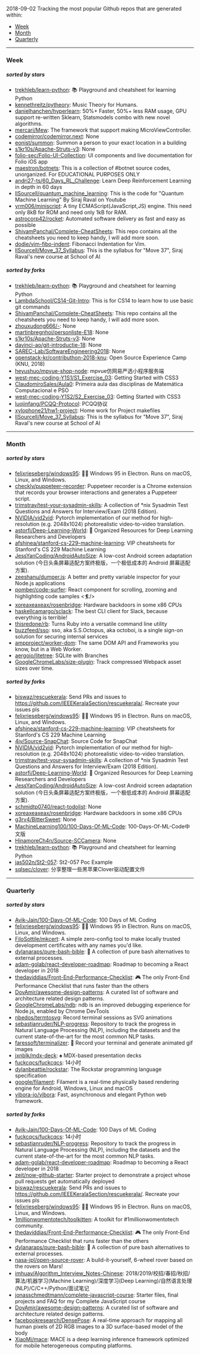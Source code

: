 2018-09-02
Tracking the most popular Github repos that are generated within: 
* [Week](https://github.com/polebug/github_trending_spider/blob/master/2018-09-02.md#week)
* [Month](https://github.com/polebug/github_trending_spider/blob/master/2018-09-02.md#month)
* [Quarterly](https://github.com/polebug/github_trending_spider/blob/master/2018-09-02.md#quarterly)
--- 
### Week 
##### sorted by stars 
* [trekhleb/learn-python](https://github.com/trekhleb/learn-python): 📚 Playground and cheatsheet for learning Python
* [kennethreitz/pytheory](https://github.com/kennethreitz/pytheory): Music Theory for Humans.
* [danielhanchen/hyperlearn](https://github.com/danielhanchen/hyperlearn): 50%+ Faster, 50%+ less RAM usage, GPU support re-written Sklearn, Statsmodels combo with new novel algorithms.
* [mercari/Mew](https://github.com/mercari/Mew): The framework that support making MicroViewController.
* [codemirror/codemirror.next](https://github.com/codemirror/codemirror.next): None
* [eonist/summon](https://github.com/eonist/summon): Summon a person to your exact location in a building
* [s1kr10s/Apache-Struts-v3](https://github.com/s1kr10s/Apache-Struts-v3): None
* [folio-sec/Folio-UI-Collection](https://github.com/folio-sec/Folio-UI-Collection): UI components and live documentation for Folio iOS app 
* [maestron/botnets](https://github.com/maestron/botnets): This is a collection of #botnet source codes, unorganized. For EDUCATIONAL PURPOSES ONLY
* [andri27-ts/60_Days_RL_Challenge](https://github.com/andri27-ts/60_Days_RL_Challenge): Learn Deep Reinforcement Learning in depth in 60 days
* [llSourcell/quantum_machine_learning](https://github.com/llSourcell/quantum_machine_learning): This is the code for "Quantum Machine Learning" By Siraj Raval on Youtube
* [yrm006/miniscript](https://github.com/yrm006/miniscript): A tiny ECMAScript(JavaScript,JS) engine. This need only 8kB for ROM and need only 1kB for RAM.
* [astrocorp42/rocket](https://github.com/astrocorp42/rocket): Automated software delivery as fast and easy as possible
* [ShivamPanchal/Complete-CheatSheets](https://github.com/ShivamPanchal/Complete-CheatSheets): This repo contains all the cheatsheets you need to keep handy, I will add more soon.
* [dodie/vim-fibo-indent](https://github.com/dodie/vim-fibo-indent): Fibonacci Indentation for Vim.
* [llSourcell/Move_37_Syllabus](https://github.com/llSourcell/Move_37_Syllabus): This is the syllabus for "Move 37", Siraj Raval's new course at School of AI
##### sorted by forks 
* [trekhleb/learn-python](https://github.com/trekhleb/learn-python): 📚 Playground and cheatsheet for learning Python
* [LambdaSchool/CS14-Git-Intro](https://github.com/LambdaSchool/CS14-Git-Intro): This is for CS14 to learn how to use basic git commands
* [ShivamPanchal/Complete-CheatSheets](https://github.com/ShivamPanchal/Complete-CheatSheets): This repo contains all the cheatsheets you need to keep handy, I will add more soon.
* [zhouxudong666/-](https://github.com/zhouxudong666/-): None
* [martinbregnhoi/personliste-E18](https://github.com/martinbregnhoi/personliste-E18): None
* [s1kr10s/Apache-Struts-v3](https://github.com/s1kr10s/Apache-Struts-v3): None
* [davinci-ao/git-introductie-18](https://github.com/davinci-ao/git-introductie-18): None
* [SAREC-Lab/SoftwareEngineering2018](https://github.com/SAREC-Lab/SoftwareEngineering2018): None
* [openstack-kr/contributhon-2018-knu](https://github.com/openstack-kr/contributhon-2018-knu): Open Source Experience Camp (KNU, 2018)
* [heyushuo/mpvue-shop-node](https://github.com/heyushuo/mpvue-shop-node): mpvue仿网易严选小程序服务端
* [west-mec-coding-Y1S1/S1_Exercise_03](https://github.com/west-mec-coding-Y1S1/S1_Exercise_03): Getting Started with CSS3
* [ClaudomiroSales/Aula0](https://github.com/ClaudomiroSales/Aula0): Primeira aula das disciplinas de Matemática Computacional e PSO
* [west-mec-coding-Y1S2/S2_Exercise_03](https://github.com/west-mec-coding-Y1S2/S2_Exercise_03): Getting Started with CSS3
* [luojinfang/PCQQ-Protocol](https://github.com/luojinfang/PCQQ-Protocol): PCQQ协议
* [xylophone21/hw1-project](https://github.com/xylophone21/hw1-project): Home work for Project makefiles
* [llSourcell/Move_37_Syllabus](https://github.com/llSourcell/Move_37_Syllabus): This is the syllabus for "Move 37", Siraj Raval's new course at School of AI
--- 
### Month 
##### sorted by stars 
* [felixrieseberg/windows95](https://github.com/felixrieseberg/windows95): 💩🚀 Windows 95 in Electron. Runs on macOS, Linux, and Windows.
* [checkly/puppeteer-recorder](https://github.com/checkly/puppeteer-recorder): Puppeteer recorder is a Chrome extension that records your browser interactions and generates a  Puppeteer script.
* [trimstray/test-your-sysadmin-skills](https://github.com/trimstray/test-your-sysadmin-skills): A collection of *nix Sysadmin Test Questions and Answers for Interview/Exam (2018 Edition).
* [NVIDIA/vid2vid](https://github.com/NVIDIA/vid2vid): Pytorch implementation of our method for high-resolution (e.g. 2048x1024) photorealistic video-to-video translation.
* [astorfi/Deep-Learning-World](https://github.com/astorfi/Deep-Learning-World): :satellite: Organized Resources for Deep Learning Researchers and Developers
* [afshinea/stanford-cs-229-machine-learning](https://github.com/afshinea/stanford-cs-229-machine-learning): VIP cheatsheets for Stanford's CS 229 Machine Learning
* [JessYanCoding/AndroidAutoSize](https://github.com/JessYanCoding/AndroidAutoSize): A low-cost Android screen adaptation solution (今日头条屏幕适配方案终极版，一个极低成本的 Android 屏幕适配方案).
* [zeeshanu/dumper.js](https://github.com/zeeshanu/dumper.js): A better and pretty variable inspector for your Node.js applications
* [pomber/code-surfer](https://github.com/pomber/code-surfer): React component for scrolling, zooming and highlighting code samples <🏄/>
* [xoreaxeaxeax/rosenbridge](https://github.com/xoreaxeaxeax/rosenbridge): Hardware backdoors in some x86 CPUs
* [haskellcamargo/sclack](https://github.com/haskellcamargo/sclack): The best CLI client for Slack, because everything is terrible!
* [thisredone/rb](https://github.com/thisredone/rb): Turns Ruby into a versatile command line utility
* [buzzfeed/sso](https://github.com/buzzfeed/sso): sso, aka S.S.Octopus, aka octoboi, is a single sign-on solution for securing internal services
* [ampproject/worker-dom](https://github.com/ampproject/worker-dom): The same DOM API and Frameworks you know, but in a Web Worker.
* [aergoio/litetree](https://github.com/aergoio/litetree): SQLite with Branches
* [GoogleChromeLabs/size-plugin](https://github.com/GoogleChromeLabs/size-plugin): Track compressed Webpack asset sizes over time.
##### sorted by forks 
* [biswaz/rescuekerala](https://github.com/biswaz/rescuekerala): Send PRs and issues to https://github.com/IEEEKeralaSection/rescuekerala/. Recreate your issues pls
* [felixrieseberg/windows95](https://github.com/felixrieseberg/windows95): 💩🚀 Windows 95 in Electron. Runs on macOS, Linux, and Windows.
* [afshinea/stanford-cs-229-machine-learning](https://github.com/afshinea/stanford-cs-229-machine-learning): VIP cheatsheets for Stanford's CS 229 Machine Learning
* [4jy/Source-SnapChat](https://github.com/4jy/Source-SnapChat): Source Code for SnapChat
* [NVIDIA/vid2vid](https://github.com/NVIDIA/vid2vid): Pytorch implementation of our method for high-resolution (e.g. 2048x1024) photorealistic video-to-video translation.
* [trimstray/test-your-sysadmin-skills](https://github.com/trimstray/test-your-sysadmin-skills): A collection of *nix Sysadmin Test Questions and Answers for Interview/Exam (2018 Edition).
* [astorfi/Deep-Learning-World](https://github.com/astorfi/Deep-Learning-World): :satellite: Organized Resources for Deep Learning Researchers and Developers
* [JessYanCoding/AndroidAutoSize](https://github.com/JessYanCoding/AndroidAutoSize): A low-cost Android screen adaptation solution (今日头条屏幕适配方案终极版，一个极低成本的 Android 屏幕适配方案).
* [schmidtp0740/react-todolist](https://github.com/schmidtp0740/react-todolist): None
* [xoreaxeaxeax/rosenbridge](https://github.com/xoreaxeaxeax/rosenbridge): Hardware backdoors in some x86 CPUs
* [g3rv4/BitterSweet](https://github.com/g3rv4/BitterSweet): None
* [MachineLearning100/100-Days-Of-ML-Code](https://github.com/MachineLearning100/100-Days-Of-ML-Code): 100-Days-Of-ML-Code中文版
* [HinamoreCh4n/Source-SCCamera](https://github.com/HinamoreCh4n/Source-SCCamera): None
* [trekhleb/learn-python](https://github.com/trekhleb/learn-python): 📚 Playground and cheatsheet for learning Python
* [jas502n/St2-057](https://github.com/jas502n/St2-057): St2-057 Poc Example
* [sqlsec/clover](https://github.com/sqlsec/clover): 分享整理一些黑苹果Clover驱动配置文件
--- 
### Quarterly 
##### sorted by stars 
* [Avik-Jain/100-Days-Of-ML-Code](https://github.com/Avik-Jain/100-Days-Of-ML-Code): 100 Days of ML Coding
* [felixrieseberg/windows95](https://github.com/felixrieseberg/windows95): 💩🚀 Windows 95 in Electron. Runs on macOS, Linux, and Windows.
* [FiloSottile/mkcert](https://github.com/FiloSottile/mkcert): A simple zero-config tool to make locally trusted development certificates with any names you'd like.
* [dylanaraps/pure-bash-bible](https://github.com/dylanaraps/pure-bash-bible): 📖 A collection of pure bash alternatives to external processes.
* [adam-golab/react-developer-roadmap](https://github.com/adam-golab/react-developer-roadmap): Roadmap to becoming a React developer in 2018
* [thedaviddias/Front-End-Performance-Checklist](https://github.com/thedaviddias/Front-End-Performance-Checklist): 🎮 The only Front-End Performance Checklist that runs faster than the others
* [DovAmir/awesome-design-patterns](https://github.com/DovAmir/awesome-design-patterns): A curated list of software and architecture related design patterns.
* [GoogleChromeLabs/ndb](https://github.com/GoogleChromeLabs/ndb): ndb is an improved debugging experience for Node.js, enabled by Chrome DevTools
* [nbedos/termtosvg](https://github.com/nbedos/termtosvg): Record terminal sessions as SVG animations
* [sebastianruder/NLP-progress](https://github.com/sebastianruder/NLP-progress): Repository to track the progress in Natural Language Processing (NLP), including the datasets and the current state-of-the-art for the most common NLP tasks.
* [faressoft/terminalizer](https://github.com/faressoft/terminalizer): 🦄 Record your terminal and generate animated gif images
* [jxnblk/mdx-deck](https://github.com/jxnblk/mdx-deck): :spades: MDX-based presentation decks
* [fuckcqcs/fuckcqcs](https://github.com/fuckcqcs/fuckcqcs): 14小时
* [dylanbeattie/rockstar](https://github.com/dylanbeattie/rockstar): The Rockstar programming language specification
* [google/filament](https://github.com/google/filament): Filament is a real-time physically based rendering engine for Android, Windows, Linux and macOS
* [vibora-io/vibora](https://github.com/vibora-io/vibora): Fast, asynchronous and elegant Python web framework.
##### sorted by forks 
* [Avik-Jain/100-Days-Of-ML-Code](https://github.com/Avik-Jain/100-Days-Of-ML-Code): 100 Days of ML Coding
* [fuckcqcs/fuckcqcs](https://github.com/fuckcqcs/fuckcqcs): 14小时
* [sebastianruder/NLP-progress](https://github.com/sebastianruder/NLP-progress): Repository to track the progress in Natural Language Processing (NLP), including the datasets and the current state-of-the-art for the most common NLP tasks.
* [adam-golab/react-developer-roadmap](https://github.com/adam-golab/react-developer-roadmap): Roadmap to becoming a React developer in 2018
* [zeit/now-github-starter](https://github.com/zeit/now-github-starter): Starter project to demonstrate a project whose pull requests get automatically deployed
* [biswaz/rescuekerala](https://github.com/biswaz/rescuekerala): Send PRs and issues to https://github.com/IEEEKeralaSection/rescuekerala/. Recreate your issues pls
* [felixrieseberg/windows95](https://github.com/felixrieseberg/windows95): 💩🚀 Windows 95 in Electron. Runs on macOS, Linux, and Windows.
* [1millionwomentotech/toolkitten](https://github.com/1millionwomentotech/toolkitten): A toolkit for #1millionwomentotech community.
* [thedaviddias/Front-End-Performance-Checklist](https://github.com/thedaviddias/Front-End-Performance-Checklist): 🎮 The only Front-End Performance Checklist that runs faster than the others
* [dylanaraps/pure-bash-bible](https://github.com/dylanaraps/pure-bash-bible): 📖 A collection of pure bash alternatives to external processes.
* [nasa-jpl/open-source-rover](https://github.com/nasa-jpl/open-source-rover): A build-it-yourself, 6-wheel rover based on the rovers on Mars!
* [imhuay/Algorithm_Interview_Notes-Chinese](https://github.com/imhuay/Algorithm_Interview_Notes-Chinese): 2018/2019/校招/春招/秋招/算法/机器学习(Machine Learning)/深度学习(Deep Learning)/自然语言处理(NLP)/C/C++/Python/面试笔记
* [jonasschmedtmann/complete-javascript-course](https://github.com/jonasschmedtmann/complete-javascript-course): Starter files, final projects and FAQ for my Complete JavaScript course
* [DovAmir/awesome-design-patterns](https://github.com/DovAmir/awesome-design-patterns): A curated list of software and architecture related design patterns.
* [facebookresearch/DensePose](https://github.com/facebookresearch/DensePose): A real-time approach for mapping all human pixels of 2D RGB images to a 3D surface-based model of the body
* [XiaoMi/mace](https://github.com/XiaoMi/mace): MACE is a deep learning inference framework optimized for mobile heterogeneous computing platforms.
